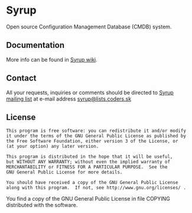 Syrup
=====

Open source Configuration Management Database (CMDB) system.

Documentation
-------------
More info can be found in [Syrup wiki](https://github.com/beli-sk/syrup/wiki).

Contact
-------
All your requests, inquiries or comments should be directed to
[Syrup mailing list](http://www.coders.sk/lists/listinfo/syrup) at e-mail address
syrup@lists.coders.sk

License
-------
```
This program is free software: you can redistribute it and/or modify
it under the terms of the GNU General Public License as published by
the Free Software Foundation, either version 3 of the License, or
(at your option) any later version.

This program is distributed in the hope that it will be useful,
but WITHOUT ANY WARRANTY; without even the implied warranty of
MERCHANTABILITY or FITNESS FOR A PARTICULAR PURPOSE.  See the
GNU General Public License for more details.

You should have received a copy of the GNU General Public License
along with this program.  If not, see http://www.gnu.org/licenses/ .
```
You find a copy of the GNU General Public License in file COPYING distributed with the software.

